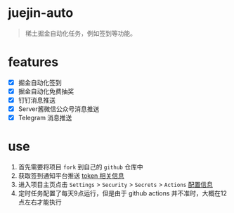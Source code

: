 # juejin-auto
> 稀土掘金自动化任务，例如签到等功能。

# features

- [x] 掘金自动化签到
- [x] 掘金自动化免费抽奖
- [x] 钉钉消息推送
- [x] Server酱微信公众号消息推送
- [x] Telegram 消息推送

# use
1. 首先需要将项目 `fork` 到自己的 `github` 仓库中
2. 获取签到通知平台推送 [token 相关信息](https://github.com/top-zhang/juejin-auto/wiki/获取推送token相关信息)
3. 进入项目主页点击 `Settings` > `Security` > `Secrets` > `Actions`  [配置信息](https://github.com/top-zhang/juejin-auto/wiki/配置)
3. 定时任务配置了每天9点运行，但是由于 github actions 并不准时，大概在12点左右才能执行

    
     
